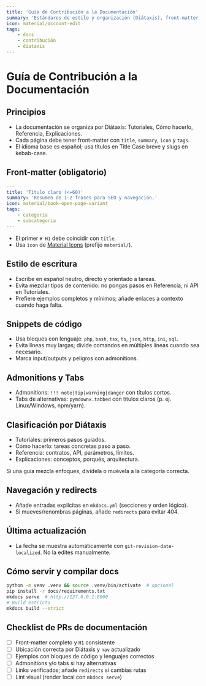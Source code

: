 ```yaml
---
title: 'Guía de Contribución a la Documentación'
summary: 'Estándares de estilo y organización (Diátaxis), front-matter, snippets de código, admonitions y tabs para mantener la documentación profesional y consistente.'
icon: material/account-edit
tags:
    - docs
    - contribución
    - diataxis
---
```


# Guía de Contribución a la Documentación

## Principios

- La documentación se organiza por Diátaxis: Tutoriales, Cómo hacerlo, Referencia, Explicaciones.
- Cada página debe tener front-matter con `title`, `summary`, `icon` y `tags`.
- El idioma base es español; usa títulos en Title Case breve y slugs en kebab-case.

## Front-matter (obligatorio)

```yaml
---
title: 'Título claro (<=60)'
summary: 'Resumen de 1–2 frases para SEO y navegación.'
icon: material/book-open-page-variant
tags:
    - categoria
    - subcategoria
---
```

- El primer `# H1` debe coincidir con `title`.
- Usa `icon` de [Material Icons](https://squidfunk.github.io/mkdocs-material/reference/icons-emojis/#icons) (prefijo `material/`).

## Estilo de escritura

- Escribe en español neutro, directo y orientado a tareas.
- Evita mezclar tipos de contenido: no pongas pasos en Referencia, ni API en Tutoriales.
- Prefiere ejemplos completos y mínimos; añade enlaces a contexto cuando haga falta.

## Snippets de código

- Usa bloques con lenguaje: `php`, `bash`, `tsx`, `ts`, `json`, `http`, `ini`, `sql`.
- Evita líneas muy largas; divide comandos en múltiples líneas cuando sea necesario.
- Marca input/outputs y peligros con admonitions.

## Admonitions y Tabs

- Admonitions: `!!! note|tip|warning|danger` con títulos cortos.
- Tabs de alternativas: `pymdownx.tabbed` con títulos claros (p. ej. Linux/Windows, npm/yarn).

## Clasificación por Diátaxis

- Tutoriales: primeros pasos guiados.
- Cómo hacerlo: tareas concretas paso a paso.
- Referencia: contratos, API, parámetros, límites.
- Explicaciones: conceptos, porqués, arquitectura.

Si una guía mezcla enfoques, divídela o muévela a la categoría correcta.

## Navegación y redirects

- Añade entradas explícitas en `mkdocs.yml` (secciones y orden lógico).
- Si mueves/renombras páginas, añade `redirects` para evitar 404.

## Última actualización

- La fecha se muestra automáticamente con `git-revision-date-localized`. No la edites manualmente.

## Cómo servir y compilar docs

```bash
python -m venv .venv && source .venv/bin/activate  # opcional
pip install -r docs/requirements.txt
mkdocs serve  # http://127.0.0.1:8000
# Build estricto
mkdocs build --strict
```

## Checklist de PRs de documentación

- [ ] Front-matter completo y `H1` consistente
- [ ] Ubicación correcta por Diátaxis y `nav` actualizado
- [ ] Ejemplos con bloques de código y lenguajes correctos
- [ ] Admonitions y/o tabs si hay alternativas
- [ ] Links verificados; añade `redirects` si cambias rutas
- [ ] Lint visual (render local con `mkdocs serve`)
